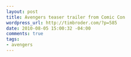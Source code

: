 ```yaml
--- 
layout: post
title: Avengers teaser trailer from Comic Con
wordpress_url: http://timbroder.com/?p=585
date: 2010-08-05 15:00:32 -04:00
comments: true
tags: 
- avengers
---
```

<object width="640" height="385"><param name="movie" value="http://www.youtube.com/v/kw4yajcqP0o&amp;hl=en_US&amp;fs=1"></param><param name="allowFullScreen" value="true"></param><param name="allowscriptaccess" value="always"></param><embed src="http://www.youtube.com/v/kw4yajcqP0o&amp;hl=en_US&amp;fs=1" type="application/x-shockwave-flash" allowscriptaccess="always" allowfullscreen="true" width="640" height="385"></embed></object>
